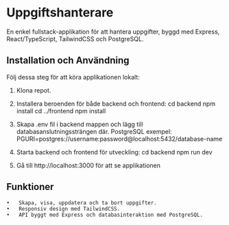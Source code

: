 # Uppgiftshanterare

En enkel fullstack-applikation för att hantera uppgifter, byggd med Express, React/TypeScript, TailwindCSS och PostgreSQL.

## Installation och Användning
Följ dessa steg för att köra applikationen lokalt:

1. Klona repot.
2. Installera beroenden för både backend och frontend:
   cd backend
   npm install
   cd ../frontend
   npm install

3. Skapa .env fil i backend mappen och lägg till databasanslutningssträngen där. PostgreSQL exempel: PGURI=postgres://username:password@localhost:5432/database-name

4. Starta backend och frontend för utveckling:
   cd backend
   npm run dev

5. Gå till http://localhost:3000 för att se applikationen

## Funktioner

	•	Skapa, visa, uppdatera och ta bort uppgifter.
	•	Responsiv design med TailwindCSS.
	•	API byggt med Express och databasinteraktion med PostgreSQL.
